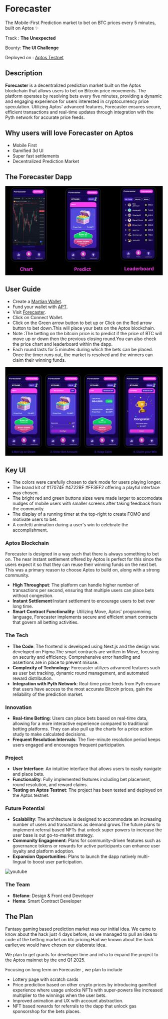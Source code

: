 
# Forecaster
The Mobile-First Prediction market to bet on BTC prices every 5 minutes, built on Aptos ✨

Track : **The Unexpected**

Bounty: **The UI Challenge**

Deployed on : [Aptos Testnet](https://explorer.aptoslabs.com/account/0x2a12be72eb760dc3bd69017173f7245567ce8b8dada77d5c4eefddbe22fe13a5/transactions?network=testnet)

## Description
**Forecaster** is a decentralized prediction market built on the Aptos blockchain that allows users to bet on Bitcoin price movements. The platform operates by resolving bets every five minutes, providing a dynamic and engaging experience for users interested in cryptocurrency price speculation. Utilizing Aptos' advanced features, Forecaster ensures secure, efficient transactions and real-time updates through integration with the Pyth network for accurate price feeds.

## Why users will love Forecaster on Aptos
  - Mobile First
  - Gamified 3d UI
  - Super fast settlements
  - Decentralized Prediction Market

## The Forecaster Dapp

![App Screens](./images/Screens.png)

## User Guide
- Create a [Martian Wallet](https://martianwallet.xyz/aptos-wallet/).
- Fund your wallet with [APT](https://developers.moralis.com/faucets/utm_source=blog&utm_medium=post&utm_campaign=Aptos%2520Testnet%2520Faucet%2520%25E2%2580%2593%2520How%2520to%2520Get%2520Testnet%2520APT%2520from%2520an%2520Aptos%2520Faucet).
- Visit [Forecaster](https://forecaster-aptos.vercel.app).
- Click on Connect Wallet.
- Click on the Green arrow button to bet up or Click on the Red arrow button to bet down.This will place your bets on the Aptos blockchain.
- Note :The betting on the bitcoin price is to predict if the price of BTC will move up or down then the previous closing round.You can also check the price chart and leaderboard within the dapp.
- Each round lasts for 5 minutes during which the bets can be placed. Once the timer runs out, the market is resolved and the winners can claim their winning funds. 

![User Flow](./images/User%20Guide.png)

## Key UI
- The colors were carefully chosen to dark mode for users playing longer.
- The brand kit of #17074E #4722BF #FF3EF2 offering a playful interface was chosen.
- The bright red and green buttons sizes were made larger to accomodate nudges of mobile users with smaller screens after taking feedback from the community.
- The display of a running timer at the top-right to create FOMO and motivate users to bet.
- A confetti animation during a user's win to celebrate the accomplishment.

### Aptos Blockchain 
Forecaster is designed in a way such that there is always something to bet on. The near instant settlement offered by Aptos is perfect for this since the users expect it so that they can reuse their winning funds on the next bet. This was a primary reason to choose Aptos to build on, along with a strong community.
- **High Throughput**: The platform can handle higher number of transactions per second, ensuring that multiple users can place bets without congestion.
- **Instant Settlement**:Instant settlement to encourage users to bet over long time.
- **Smart Contract Functionality**: Utilizing Move, Aptos' programming language, Forecaster implements secure and efficient smart contracts that govern all betting activities.

### The Tech 
- **The Code**: The frontend is developed using Next.js and the design was developed on Figma.The smart contracts are written in Move, focusing on security and efficiency. Comprehensive error handling and assertions are in place to prevent misuse.
- **Complexity of Technology**: Forecaster utilizes advanced features such as user bet tracking, dynamic round management, and automated reward distribution.
- **Integration with Pyth Network**: Real-time price feeds from Pyth ensure that users have access to the most accurate Bitcoin prices, gain the reliability of the prediction market.

### Innovation
- **Real-time Betting**: Users can place bets based on real-time data, allowing for a more interactive experience compared to traditional betting platforms. They can also pull up the charts for a price action study to make calculated decisions. 
- **Frequent Resolution Intervals**: The five-minute resolution period keeps users engaged and encourages frequent participation.

### Project  
- **User Interface**: An intuitive interface that allows users to easily navigate and place bets.
- **Functionality**: Fully implemented features including bet placement, round resolution, and reward claims.
- **Testing on Aptos Testnet**: The project has been tested and deployed on the Aptos testnet.
  
### Future Potential
- **Scalability**: The architecture is designed to accommodate an increasing number of users and transactions as demand grows.The future plans to implement referral based NFTs that unlock super powers to increase the user base is out go-to-market strategy.
- **Community Engagement**: Plans for community-driven features such as governance tokens or rewards for active participants can enhance user loyalty and platform adoption.
- **Expansion Opportunities**: Plans to launch the dapp natively multi-lingual to boost user participation.

![youtube](https://www.youtube.com/watch?v=wczvAAFechk&ab_channel=Sgherro12)

### The Team
- **Stefano**: Design & Front end Developer
- **Hema**: Smart Contract Developer

## The Plan

Fantasy gaming based prediction market was our initial idea. We came to know about the hack just 4 days before, so we managed to pull an idea to code of the betting market on btc pricing.Had we known about the hack earlier,we would have chosen our elaborate idea. 

We plan to get grants for developer time and infra to expand the project to the Aptos mainnet by the end Q1 2025.

Focusing on long term on Forecaster , we plan to include
- Lottery page with scratch cards
- Price prediction based on other crypto prices by introducing gamified experience where usage unlocks NFTs with super-powers like increased multiplier to the winnings when the user bets.
- Improved animation and UX with account abstraction.
- NFT based rewards for referrals to the dapp that unlock gas sponsorshop for the bets places.
  









